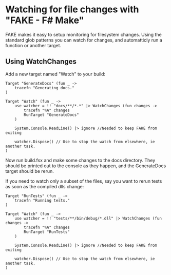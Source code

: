 # Watching for file changes with "FAKE - F# Make"

FAKE makes it easy to setup monitoring for filesystem changes. Using the standard glob patterns you can
watch for changes, and automatticly run a function or another target.

## Using WatchChanges

Add a new target named "Watch" to your build:

    Target "GenerateDocs" (fun _ ->
        tracefn "Generating docs."
    )

    Target "Watch" (fun _ ->
        use watcher = !! "docs/**/*.*" |> WatchChanges (fun changes -> 
            tracefn "%A" changes
            RunTarget "GenerateDocs"
        )
    
        System.Console.ReadLine() |> ignore //Needed to keep FAKE from exiting
    
        watcher.Dispose() // Use to stop the watch from elsewhere, ie another task.
    )

Now run build.fsx and make some changes to the docs directory. They should be printed out to the console as they happen,
and the GenerateDocs target should be rerun.

If you need to watch only a subset of the files, say you want to rerun tests as soon as the compiled dlls change:

    Target "RunTests" (fun _ ->
        tracefn "Running tests."
    )
    
    Target "Watch" (fun _ ->
        use watcher = !! "tests/**/bin/debug/*.dll" |> WatchChanges (fun changes -> 
            tracefn "%A" changes
            RunTarget "RunTests"
        )
    
        System.Console.ReadLine() |> ignore //Needed to keep FAKE from exiting
    
        watcher.Dispose() // Use to stop the watch from elsewhere, ie another task.
    )